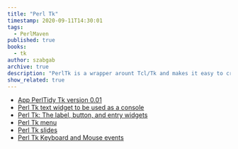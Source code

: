 ```yaml
---
title: "Perl Tk"
timestamp: 2020-09-11T14:30:01
tags:
  - PerlMaven
published: true
books:
  - tk
author: szabgab
archive: true
description: "PerlTk is a wrapper arount Tcl/Tk and makes it easy to create cross-platform GUI using Perl."
show_related: true
---
```



* [App PerlTidy Tk version 0.01](/app-perltidy-tk-0-01)
* [Perl Tk text widget to be used as a console](/perl-tk-text-to-be-used-as-a-console)
* [Perl Tk: The label, button, and entry widgets](/perl-tk-label-button-entry-widgets)
* [Perl Tk menu](/perl-tk-menu)
* [Perl Tk slides](https://code-maven.com/slides/perl/tk)
* [Perl Tk Keyboard and Mouse events](/perl-tk-keyboard-and-mouse-events)

<!--
* <a href=""></a>
-->
